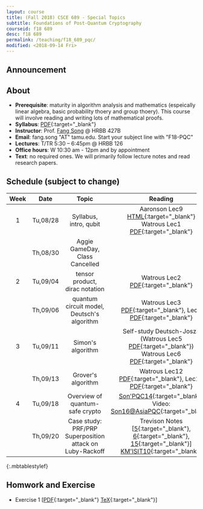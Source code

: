 ```yaml
---
layout: course
title: (Fall 2018) CSCE 689 - Special Topics 
subtitle: Foundations of Post-Quantum Cryptography
courseid: f18 689
desc: f18 689
permalink: /teaching/f18_689_pqc/
modified: <2018-09-14 Fri>
---
```


## Announcement

## About

*  **Prerequisite**: maturity in algorithm analysis and mathematics
   (espeically linear algebra, basic probability thoery and group
   thoery). This course will involve reading and writing lots of
   mathematical proofs. 
*  **Syllabus**:
   [PDF]({{base}}/teaching/f18_689_pqc/CSCE689_PQC_F18_syllabus.pdf){:target="_blank"} 
*  **Instructor**: Prof. [Fang Song]({{base}}/) @ HRBB 427B 
*  **Email**: fang.song "AT" tamu.edu. Start your subject line with "F18-PQC"
*  **Lectures**: T/TR 5:30 – 6:45pm @ HRBB 126
*  **Office hours**: W 10:30 am - 12pm and by appointment
*  **Text**: no required ones. We will primarily follow lecture notes
and read research papers. <!-- See the
**resource** [page]({{base}}/teaching/f18_689_pqc/resource/) for
useful materials. --> 


## Schedule (subject to change)

| Week | Date  | Topic | Reading |
|:-----:| :---------: |:----------:|:-----:|
|1| Tu,08/28  | Syllabus, intro, qubit |Aaronson Lec9 [HTML](http://www.scottaaronson.com/democritus/lec9.html){:target="_blank"} <br> Watrous Lec1 [PDF](https://cs.uwaterloo.ca/~watrous/CPSC519/LectureNotes/01.pdf){:target="_blank"} |
|| Th,08/30 | Aggie GameDay, Class Cancelled |
|2| Tu,09/04| tensor product, dirac notation | Watrous Lec2 [PDF](https://cs.uwaterloo.ca/~watrous/CPSC519/LectureNotes/02.pdf){:target="_blank"}|
|| Th,09/06| quantum circuit model, Deutsch's algorithm| Watrous Lec3 [PDF](https://cs.uwaterloo.ca/~watrous/CPSC519/LectureNotes/03.pdf){:target="_blank"}, Lec4 [PDF](https://cs.uwaterloo.ca/~watrous/CPSC519/LectureNotes/04.pdf){:target="_blank"} |
|3| Tu,09/11| Simon's algorithm | Self-study Deutsch-Josza (Watrous Lec5 [PDF](https://cs.uwaterloo.ca/~watrous/CPSC519/LectureNotes/05.pdf){:target="_blank"}) <br>  Watrous Lec6 [PDF](https://cs.uwaterloo.ca/~watrous/CPSC519/LectureNotes/06.pdf){:target="_blank"}|
|| Th,09/13 | Grover's algorithm | Watrous Lec12 [PDF](https://cs.uwaterloo.ca/~watrous/CPSC519/LectureNotes/12.pdf){:target="_blank"}, Lec13 [PDF](https://cs.uwaterloo.ca/~watrous/CPSC519/LectureNotes/13.pdf){:target="_blank"} |
| 4 |Tu,09/18 | Overview of quantum-safe crypto | [Son'PQC14](https://eprint.iacr.org/2014/709){:target="_blank"} <br> Video: [Son16@AsiaPQC](https://www.youtube.com/watch?v=n39-FOmNh5g){:target="_blank"}|
|| Th,09/20| Case study: PRF/PRP <br> Superposition attack on Luby-Rackoff | Trevison Notes [[5](https://people.eecs.berkeley.edu/~luca/cs276/lecture05.pdf){:target="_blank"}, [6](https://people.eecs.berkeley.edu/~luca/cs276/lecture06.pdf){:target="_blank"}, [15](https://people.eecs.berkeley.edu/~luca/cs276/lecture15.pdf){:target="_blank"}]<br> [KM'ISIT10](https://ieeexplore.ieee.org/stamp/stamp.jsp?arnumber=5513654){:target="_blank"} |
{:.mbtablestylef}

## Homwork and Exercise 

* Exercise 1 [[PDF]({{base}}/teaching/f18_689_pqc/f18_pqc_ex1.pdf){:target="_blank"} [TeX]({{base}}/teaching/f18_689_pqc/f18_pqc_ex1.tex){:target="_blank"}]

